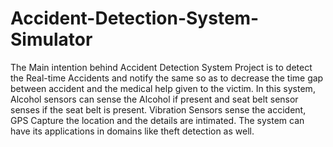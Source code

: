 # Accident-Detection-System-Simulator
The Main  intention behind Accident Detection System Project is to detect the Real-time  Accidents and notify the same so as to decrease the time gap between accident  and the medical help given to the victim. In this system, Alcohol sensors can  sense the Alcohol if present and seat belt sensor senses if the seat belt is present. Vibration Sensors sense the accident, GPS Capture the location and the details are  intimated. The system can have its applications in domains like theft detection as well.
